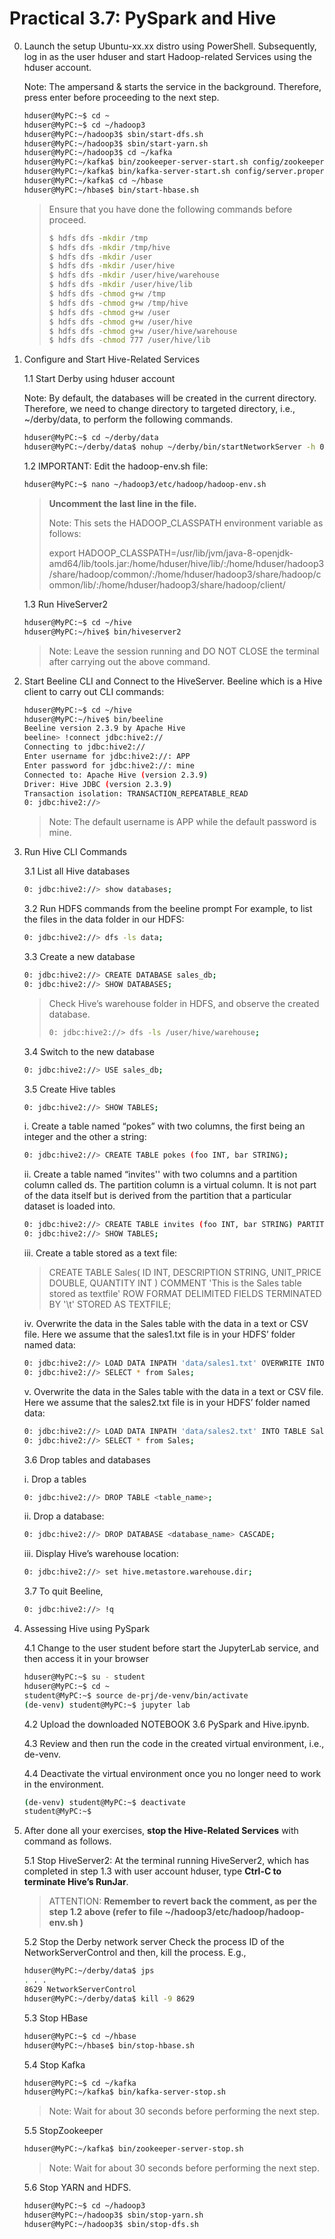 # Practical 3.7: PySpark and Hive

0. Launch the setup Ubuntu-xx.xx distro using PowerShell. Subsequently, log in as the user hduser and start Hadoop-related Services using the hduser account. 

   Note: The ampersand & starts the service in the background. Therefore, press enter before proceeding to the next step.

   ~~~bash
   hduser@MyPC:~$ cd ~
   hduser@MyPC:~$ cd ~/hadoop3 
   hduser@MyPC:~/hadoop3$ sbin/start-dfs.sh 
   hduser@MyPC:~/hadoop3$ sbin/start-yarn.sh
   hduser@MyPC:~/hadoop3$ cd ~/kafka
   hduser@MyPC:~/kafka$ bin/zookeeper-server-start.sh config/zookeeper.properties &
   hduser@MyPC:~/kafka$ bin/kafka-server-start.sh config/server.properties &
   hduser@MyPC:~/kafka$ cd ~/hbase
   hduser@MyPC:~/hbase$ bin/start-hbase.sh
   ~~~
   > Ensure that you have done the following commands before proceed.
   >
   > ~~~bash
   > $ hdfs dfs -mkdir /tmp
   > $ hdfs dfs -mkdir /tmp/hive
   > $ hdfs dfs -mkdir /user
   > $ hdfs dfs -mkdir /user/hive
   > $ hdfs dfs -mkdir /user/hive/warehouse
   > $ hdfs dfs -mkdir /user/hive/lib
   > $ hdfs dfs -chmod g+w /tmp
   > $ hdfs dfs -chmod g+w /tmp/hive
   > $ hdfs dfs -chmod g+w /user
   > $ hdfs dfs -chmod g+w /user/hive
   > $ hdfs dfs -chmod g+w /user/hive/warehouse
   > $ hdfs dfs -chmod 777 /user/hive/lib
   > ~~~

1. Configure and Start Hive-Related Services

   1.1 Start Derby using hduser account

     Note: By default, the databases will be created in the current directory. Therefore, we need to change directory to targeted directory, i.e., ~/derby/data, to perform the following commands.
     ~~~bash
     hduser@MyPC:~$ cd ~/derby/data
     hduser@MyPC:~/derby/data$ nohup ~/derby/bin/startNetworkServer -h 0.0.0.0 &
     ~~~

   1.2 IMPORTANT: Edit the hadoop-env.sh file:
    ~~~bash
    hduser@MyPC:~$ nano ~/hadoop3/etc/hadoop/hadoop-env.sh
    ~~~
    > **Uncomment the last line in the file.**
    > 
    > Note: This sets the HADOOP_CLASSPATH environment variable as follows:
    > 
    > export HADOOP_CLASSPATH=/usr/lib/jvm/java-8-openjdk-amd64/lib/tools.jar:/home/hduser/hive/lib/:/home/hduser/hadoop3/share/hadoop/common/:/home/hduser/hadoop3/share/hadoop/common/lib/:/home/hduser/hadoop3/share/hadoop/client/

   1.3 Run HiveServer2
    ~~~bash
    hduser@MyPC:~$ cd ~/hive
    hduser@MyPC:~/hive$ bin/hiveserver2
    ~~~
    > Note:	Leave the session running and DO NOT CLOSE the terminal after carrying out the above command.



2. Start Beeline CLI and Connect to the HiveServer. Beeline which is a Hive client to carry out CLI commands:
   ~~~bash
   hduser@MyPC:~$ cd ~/hive
   hduser@MyPC:~/hive$ bin/beeline
   Beeline version 2.3.9 by Apache Hive
   beeline> !connect jdbc:hive2://
   Connecting to jdbc:hive2://
   Enter username for jdbc:hive2://: APP
   Enter password for jdbc:hive2://: mine
   Connected to: Apache Hive (version 2.3.9)
   Driver: Hive JDBC (version 2.3.9)
   Transaction isolation: TRANSACTION_REPEATABLE_READ
   0: jdbc:hive2://>
   ~~~
   > Note: The default username is APP while the default password is mine.




3. Run Hive CLI Commands

   3.1 List all Hive databases
   ~~~bash
   0: jdbc:hive2://> show databases;
   ~~~

   3.2 Run HDFS commands from the beeline prompt
      For example, to list the files in the data folder in our HDFS:
      ~~~bash
      0: jdbc:hive2://> dfs -ls data;
      ~~~

   3.3 Create a new database
      ~~~bash
      0: jdbc:hive2://> CREATE DATABASE sales_db;
      0: jdbc:hive2://> SHOW DATABASES;
      ~~~
      > Check Hive’s warehouse folder in HDFS, and observe the created database.
      > ~~~bash
      > 0: jdbc:hive2://> dfs -ls /user/hive/warehouse;
      > ~~~

    3.4 Switch to the new database
      ~~~bash
      0: jdbc:hive2://> USE sales_db;
      ~~~

    3.5 Create Hive tables
      ~~~bash
      0: jdbc:hive2://> SHOW TABLES;
      ~~~

      i. Create a table named “pokes” with two columns, the first being an integer and the other a string:
      ~~~bash
      0: jdbc:hive2://> CREATE TABLE pokes (foo INT, bar STRING);
      ~~~
      
      ii. Create a table named “invites'' with two columns and a partition column called ds. The partition column is a virtual column. It is not part of the data itself but is derived from the partition that a particular dataset is loaded into.
      ~~~bash
      0: jdbc:hive2://> CREATE TABLE invites (foo INT, bar STRING) PARTITIONED BY (ds STRING);
      0: jdbc:hive2://> SHOW TABLES;
      ~~~

      iii. Create a table stored as a text file:
      > CREATE TABLE Sales(
      > ID INT,
      > DESCRIPTION STRING,
      > UNIT_PRICE DOUBLE,
      > QUANTITY INT
      > )
      > COMMENT 'This is the Sales table stored as textfile'
      > ROW FORMAT DELIMITED
      > FIELDS TERMINATED BY '\t'
      > STORED AS TEXTFILE;

      iv. Overwrite the data in the Sales table with the data in a text or CSV file. Here we assume that the sales1.txt file is in your HDFS’ folder named data:
      ~~~bash
      0: jdbc:hive2://> LOAD DATA INPATH 'data/sales1.txt' OVERWRITE INTO TABLE Sales;
      0: jdbc:hive2://> SELECT * from Sales;
      ~~~

      v. Overwrite the data in the Sales table with the data in a text or CSV file. Here we assume that the sales2.txt file is in your HDFS’ folder named data:
      ~~~bash
      0: jdbc:hive2://> LOAD DATA INPATH 'data/sales2.txt' INTO TABLE Sales;
      0: jdbc:hive2://> SELECT * from Sales;
      ~~~

    3.6 Drop tables and databases

    i. Drop a tables
      ~~~bash
      0: jdbc:hive2://> DROP TABLE <table_name>;
      ~~~

      ii. Drop a database:
      ~~~bash
      0: jdbc:hive2://> DROP DATABASE <database_name> CASCADE;
      ~~~

      iii. Display Hive’s warehouse location:
      ~~~bash
      0: jdbc:hive2://> set hive.metastore.warehouse.dir;
      ~~~

    3.7 To quit Beeline,
      ~~~bash
      0: jdbc:hive2://> !q
      ~~~



4. Assessing Hive using PySpark

   4.1 Change to the user student before start the JupyterLab service, and then access it in your browser
      ~~~bash
      hduser@MyPC:~$ su - student
      hduser@MyPC:~$ cd ~
      student@MyPC:~$ source de-prj/de-venv/bin/activate
      (de-venv) student@MyPC:~$ jupyter lab
      ~~~

   4.2 Upload the downloaded NOTEBOOK 3.6 PySpark and Hive.ipynb.
   
   4.3 Review and then run the code in the created virtual environment, i.e., de-venv.

   4.4 Deactivate the virtual environment once you no longer need to work in the environment.
      ~~~bash
      (de-venv) student@MyPC:~$ deactivate
      student@MyPC:~$ 
      ~~~

5. After done all your exercises, **stop the Hive-Related Services** with command as follows.

   5.1 Stop HiveServer2:
     At the terminal running HiveServer2, which has completed in step 1.3 with user account hduser, type **Ctrl-C to terminate Hive’s RunJar**.
     > ATTENTION: **Remember to revert back the comment, as per the step 1.2 above (refer to file ~/hadoop3/etc/hadoop/hadoop-env.sh )**

   5.2 Stop the Derby network server 
     Check the process ID of the NetworkServerControl and then, kill the process. E.g., 
     ~~~bash
     hduser@MyPC:~/derby/data$ jps                           
     . . .                                                                         
     8629 NetworkServerControl                               
     hduser@MyPC:~/derby/data$ kill -9 8629 
     ~~~

   5.3 Stop HBase
     ~~~bash
     hduser@MyPC:~$ cd ~/hbase
     hduser@MyPC:~/hbase$ bin/stop-hbase.sh
     ~~~
     
   5.4 Stop Kafka
     ~~~bash
     hduser@MyPC:~$ cd ~/kafka
     hduser@MyPC:~/kafka$ bin/kafka-server-stop.sh
     ~~~
     > Note: Wait for about 30 seconds before performing the next step.

    5.5 StopZookeeper
     ~~~bash
     hduser@MyPC:~/kafka$ bin/zookeeper-server-stop.sh
     ~~~
     > Note: Wait for about 30 seconds before performing the next step.

    5.6 Stop YARN and HDFS.
     ~~~bash
     hduser@MyPC:~$ cd ~/hadoop3
     hduser@MyPC:~/hadoop3$ sbin/stop-yarn.sh
     hduser@MyPC:~/hadoop3$ sbin/stop-dfs.sh
     ~~~




